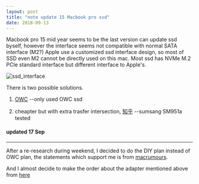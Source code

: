 ```yaml
---
layout: post
title: "note update 15 Macbook pro ssd"
date: 2018-09-13
---
```


Macbook pro 15 mid year seems to be the last version can update ssd byself,
however the interface seems not compatible with normal SATA interface (M2?)
Apple use a customized ssd interface design, so most of SSD even M2 cannot be directly used on this mac.
Most ssd has NVMe M.2 PCIe standard interface but different interface to Apple's.


![ssd_interface](https://user-images.githubusercontent.com/3467118/45581785-22c41780-b8e8-11e8-9e6a-bc497ec79bfb.jpg)




There is two possible solutions.


1. [OWC](https://eshop.macsales.com/shop/ssd/owc/macbook-pro-retina-display/2013-2014-2015)
--only used OWC ssd

2. cheapter but with extra trasfer intersection, [知乎](https://zhuanlan.zhihu.com/p/35806613)
--sumsang SM951a tested


#### updated 17 Sep
-----------------------

After a re-research during weekend, I decided to do the DIY plan instead of OWC plan,
the statements which support me is from [macrumours](https://forums.macrumors.com/threads/upgrading-2013-2014-macbook-pro-ssd-to-m-2-nvme.2034976/page-64#post-26210298).

And I almost decide to make the order about the adapter mentioned above from [here](http://eshop.sintech.cn/ngff-m2-pcie-ssd-card-as-2013-2014-2015-macbook-ssd-p-1143.html)
